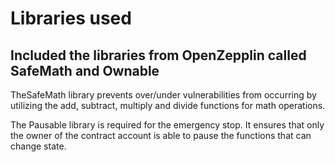 # Libraries used

## Included the libraries from OpenZepplin called SafeMath and Ownable

TheSafeMath library prevents over/under vulnerabilities from occurring by utilizing the add, subtract, multiply and divide functions for math operations.

The Pausable library is required for the emergency stop. It ensures that only the owner of the contract account is able to pause the functions that can change state.
